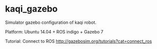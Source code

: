 # kaqi_gazebo
Simulator gazebo  configuration of kaqi robot.

Platform: Ubuntu 14.04 + ROS indigo + Gazebo 7

Tutorial: Connect to ROS
http://gazebosim.org/tutorials?cat=connect_ros
